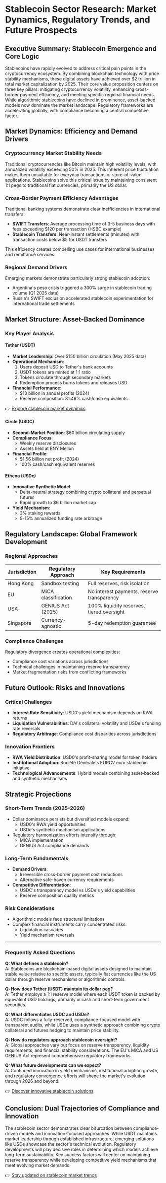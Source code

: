 # Stablecoin Sector Research: Market Dynamics, Regulatory Trends, and Future Prospects

## Executive Summary: Stablecoin Emergence and Core Logic

Stablecoins have rapidly evolved to address critical pain points in the cryptocurrency ecosystem. By combining blockchain technology with price stability mechanisms, these digital assets have achieved over $2 trillion in total market capitalization by 2025. Their core value proposition centers on three key pillars: mitigating cryptocurrency volatility, enhancing cross-border payment efficiency, and meeting specific regional financial needs. While algorithmic stablecoins have declined in prominence, asset-backed models now dominate the market landscape. Regulatory frameworks are accelerating globally, with compliance becoming a central competitive factor.

## Market Dynamics: Efficiency and Demand Drivers

### Cryptocurrency Market Stability Needs

Traditional cryptocurrencies like Bitcoin maintain high volatility levels, with annualized volatility exceeding 50% in 2025. This inherent price fluctuation makes them unsuitable for everyday transactions or store-of-value applications. Stablecoins solve this critical issue by maintaining consistent 1:1 pegs to traditional fiat currencies, primarily the US dollar.

### Cross-Border Payment Efficiency Advantages

Traditional banking systems demonstrate clear inefficiencies in international transfers:
- **SWIFT Transfers**: Average processing time of 3-5 business days with fees exceeding $120 per transaction (HSBC example)
- **Stablecoin Transfers**: Near-instant settlements (minutes) with transaction costs below $5 for USDT transfers

This efficiency creates compelling use cases for international businesses and remittance services.

### Regional Demand Drivers

Emerging markets demonstrate particularly strong stablecoin adoption:
- Argentina's peso crisis triggered a 300% surge in stablecoin trading volume (Q1 2025 data)
- Russia's SWIFT exclusion accelerated stablecoin experimentation for international trade settlements

## Market Structure: Asset-Backed Dominance

### Key Player Analysis

#### **Tether (USDT)**
- **Market Leadership**: Over $150 billion circulation (May 2025 data)
- **Operational Mechanism**:
  1. Users deposit USD to Tether's bank accounts
  2. USDT tokens are minted at 1:1 ratio
  3. Tokens circulate through secondary markets
  4. Redemption process burns tokens and releases USD
- **Financial Performance**: 
  - $13 billion in annual profits (2024)
  - Reserve composition: 81.49% cash/cash equivalents

👉 [Explore stablecoin market dynamics](https://bit.ly/okx-bonus)

#### **Circle (USDC)**
- **Second-Market Position**: $60 billion circulating supply
- **Compliance Focus**:
  - Weekly reserve disclosures
  - Assets held at BNY Mellon
- **Financial Profile**:
  - $1.56 billion net profit (2024)
  - 100% cash/cash equivalent reserves

#### **Ethena (USDe)**
- **Innovative Synthetic Model**:
  - Delta-neutral strategy combining crypto collateral and perpetual futures
  - Rapid growth to $6 billion market cap
- **Yield Mechanism**:
  - 3% staking rewards
  - 9-15% annualized funding rate arbitrage

## Regulatory Landscape: Global Framework Development

### Regional Approaches

| Jurisdiction | Regulatory Approach | Key Requirements |
|--------------|---------------------|------------------|
| Hong Kong    | Sandbox testing     | Full reserves, risk isolation |
| EU           | MiCA classification | No interest payments, reserve transparency |
| USA          | GENIUS Act (2025)   | 100% liquidity reserves, tiered oversight |
| Singapore    | Currency-agnostic   | 5-day redemption guarantee |

### Compliance Challenges

Regulatory divergence creates operational complexities:
- Compliance cost variations across jurisdictions
- Technical challenges in maintaining reserve transparency
- Market fragmentation risks from conflicting frameworks

## Future Outlook: Risks and Innovations

### Critical Challenges

- **Interest Rate Sensitivity**: USD0's yield mechanism depends on RWA returns
- **Liquidation Vulnerabilities**: DAI's collateral volatility and USDe's funding rate reversals
- **Regulatory Arbitrage**: Compliance cost disparities across jurisdictions

### Innovation Frontiers

- **RWA Yield Distribution**: USD0's profit-sharing model for token holders
- **Institutional Adoption**: Société Générale's EURCV euro stablecoin initiative
- **Technological Advancements**: Hybrid models combining asset-backed and synthetic mechanisms

## Strategic Projections

### Short-Term Trends (2025-2026)

- Dollar dominance persists but diversified models expand:
  - USD0's RWA yield opportunities
  - USDe's synthetic mechanism applications
- Regulatory harmonization efforts intensify through:
  - MiCA implementation
  - GENIUS Act compliance demands

### Long-Term Fundamentals

- **Demand Drivers**: 
  - Irreversible cross-border payment cost reductions
  - Alternative safe-haven currency requirements
- **Competitive Differentiation**:
  - USDC's transparency model vs USDe's yield capabilities
  - Reserve composition quality metrics

### Risk Considerations

- Algorithmic models face structural limitations
- Complex financial instruments carry concentrated risks:
  - Liquidation cascades
  - Yield mechanism reversals

---

### Frequently Asked Questions

**Q: What defines a stablecoin?**  
A: Stablecoins are blockchain-based digital assets designed to maintain stable value relative to specific assets, typically fiat currencies like the US dollar through reserve mechanisms or algorithmic controls.

**Q: How does Tether (USDT) maintain its dollar peg?**  
A: Tether employs a 1:1 reserve model where each USDT token is backed by equivalent USD holdings, primarily in cash and short-term government securities.

**Q: What differentiates USDC and USDe?**  
A: USDC follows a fully-reserved, compliance-focused model with transparent audits, while USDe uses a synthetic approach combining crypto collateral and futures hedging to maintain price stability.

**Q: How do regulators approach stablecoin oversight?**  
A: Global approaches vary but focus on reserve transparency, liquidity requirements, and financial stability considerations. The EU's MiCA and US GENIUS Act represent comprehensive regulatory frameworks.

**Q: What future developments can we expect?**  
A: Continued innovation in yield mechanisms, institutional adoption growth, and regulatory convergence efforts will shape the market's evolution through 2026 and beyond.

👉 [Discover innovative stablecoin solutions](https://bit.ly/okx-bonus)

## Conclusion: Dual Trajectories of Compliance and Innovation

The stablecoin sector demonstrates clear bifurcation between compliance-driven models and innovation-focused approaches. While USDT maintains market leadership through established infrastructure, emerging solutions like USDe showcase the sector's technical evolution. Regulatory developments will play decisive roles in determining which models achieve long-term sustainability. Key success factors will center on maintaining reserve transparency while developing competitive yield mechanisms that meet evolving market demands.

👉 [Stay updated on stablecoin market trends](https://bit.ly/okx-bonus)